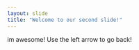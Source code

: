 ```yaml
---
layout: slide
title: "Welcome to our second slide!"
---
```

im awesome!
Use the left arrow to go back!
